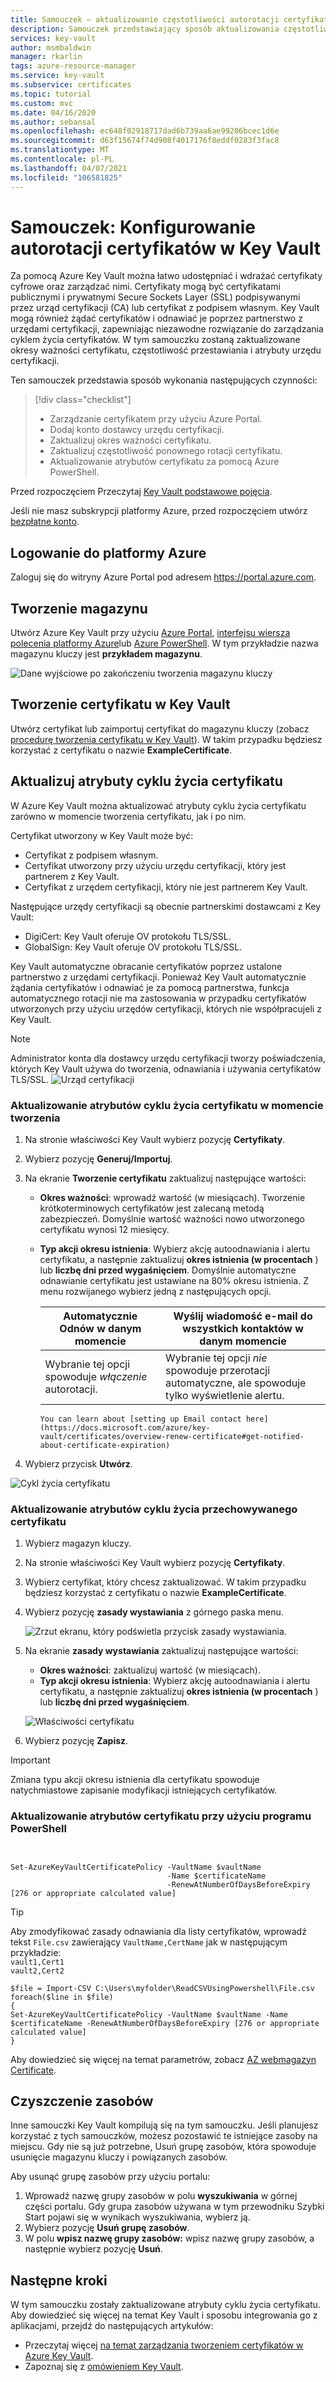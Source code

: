 ```yaml
---
title: Samouczek — aktualizowanie częstotliwości autorotacji certyfikatów w Key Vault | Microsoft Docs
description: Samouczek przedstawiający sposób aktualizowania częstotliwości autorotacji certyfikatu w Azure Key Vault przy użyciu Azure Portal
services: key-vault
author: msmbaldwin
manager: rkarlin
tags: azure-resource-manager
ms.service: key-vault
ms.subservice: certificates
ms.topic: tutorial
ms.custom: mvc
ms.date: 04/16/2020
ms.author: sebansal
ms.openlocfilehash: ec648f02918717dad6b739aa6ae99206bcec1d6e
ms.sourcegitcommit: d63f15674f74d908f4017176f8eddf0283f3fac8
ms.translationtype: MT
ms.contentlocale: pl-PL
ms.lasthandoff: 04/07/2021
ms.locfileid: "106581825"
---
```

# <a name="tutorial-configure-certificate-auto-rotation-in-key-vault"></a>Samouczek: Konfigurowanie autorotacji certyfikatów w Key Vault

Za pomocą Azure Key Vault można łatwo udostępniać i wdrażać certyfikaty cyfrowe oraz zarządzać nimi. Certyfikaty mogą być certyfikatami publicznymi i prywatnymi Secure Sockets Layer (SSL) podpisywanymi przez urząd certyfikacji (CA) lub certyfikat z podpisem własnym. Key Vault mogą również żądać certyfikatów i odnawiać je poprzez partnerstwo z urzędami certyfikacji, zapewniając niezawodne rozwiązanie do zarządzania cyklem życia certyfikatów. W tym samouczku zostaną zaktualizowane okresy ważności certyfikatu, częstotliwość przestawiania i atrybuty urzędu certyfikacji.

Ten samouczek przedstawia sposób wykonania następujących czynności:

> [!div class="checklist"]
> * Zarządzanie certyfikatem przy użyciu Azure Portal.
> * Dodaj konto dostawcy urzędu certyfikacji.
> * Zaktualizuj okres ważności certyfikatu.
> * Zaktualizuj częstotliwość ponownego rotacji certyfikatu.
> * Aktualizowanie atrybutów certyfikatu za pomocą Azure PowerShell.

Przed rozpoczęciem Przeczytaj [Key Vault podstawowe pojęcia](../general/basic-concepts.md).

Jeśli nie masz subskrypcji platformy Azure, przed rozpoczęciem utwórz [bezpłatne konto](https://azure.microsoft.com/free/?WT.mc_id=A261C142F).

## <a name="sign-in-to-azure"></a>Logowanie do platformy Azure

Zaloguj się do witryny Azure Portal pod adresem https://portal.azure.com.

## <a name="create-a-vault"></a>Tworzenie magazynu

Utwórz Azure Key Vault przy użyciu [Azure Portal](../general/quick-create-portal.md), [interfejsu wiersza polecenia platformy Azure](../general/quick-create-cli.md)lub [Azure PowerShell](../general/quick-create-powershell.md). W tym przykładzie nazwa magazynu kluczy jest **przykładem magazynu**.

![Dane wyjściowe po zakończeniu tworzenia magazynu kluczy](../media/certificates/tutorial-import-cert/vault-properties.png)

## <a name="create-a-certificate-in-key-vault"></a>Tworzenie certyfikatu w Key Vault

Utwórz certyfikat lub zaimportuj certyfikat do magazynu kluczy (zobacz [procedurę tworzenia certyfikatu w Key Vault](../secrets/quick-create-portal.md)). W takim przypadku będziesz korzystać z certyfikatu o nazwie **ExampleCertificate**.

## <a name="update-certificate-lifecycle-attributes"></a>Aktualizuj atrybuty cyklu życia certyfikatu

W Azure Key Vault można aktualizować atrybuty cyklu życia certyfikatu zarówno w momencie tworzenia certyfikatu, jak i po nim.

Certyfikat utworzony w Key Vault może być:

- Certyfikat z podpisem własnym.
- Certyfikat utworzony przy użyciu urzędu certyfikacji, który jest partnerem z Key Vault.
- Certyfikat z urzędem certyfikacji, który nie jest partnerem Key Vault.

Następujące urzędy certyfikacji są obecnie partnerskimi dostawcami z Key Vault:

- DigiCert: Key Vault oferuje OV protokołu TLS/SSL.
- GlobalSign: Key Vault oferuje OV protokołu TLS/SSL.

Key Vault automatyczne obracanie certyfikatów poprzez ustalone partnerstwo z urzędami certyfikacji. Ponieważ Key Vault automatycznie żądania certyfikatów i odnawiać je za pomocą partnerstwa, funkcja automatycznego rotacji nie ma zastosowania w przypadku certyfikatów utworzonych przy użyciu urzędów certyfikacji, których nie współpracujeli z Key Vault.

> [!NOTE]
> Administrator konta dla dostawcy urzędu certyfikacji tworzy poświadczenia, których Key Vault używa do tworzenia, odnawiania i używania certyfikatów TLS/SSL.
![Urząd certyfikacji](../media/certificates/tutorial-rotate-cert/cert-authority-create.png)
>

### <a name="update-certificate-lifecycle-attributes-at-the-time-of-creation"></a>Aktualizowanie atrybutów cyklu życia certyfikatu w momencie tworzenia

1. Na stronie właściwości Key Vault wybierz pozycję **Certyfikaty**.
1. Wybierz pozycję **Generuj/Importuj**.
1. Na ekranie **Tworzenie certyfikatu** zaktualizuj następujące wartości:

   - **Okres ważności**: wprowadź wartość (w miesiącach). Tworzenie krótkoterminowych certyfikatów jest zalecaną metodą zabezpieczeń. Domyślnie wartość ważności nowo utworzonego certyfikatu wynosi 12 miesięcy.
   - **Typ akcji okresu istnienia**: Wybierz akcję autoodnawiania i alertu certyfikatu, a następnie zaktualizuj **okres istnienia (w procentach** ) lub **liczbę dni przed wygaśnięciem**. Domyślnie automatyczne odnawianie certyfikatu jest ustawiane na 80% okresu istnienia. Z menu rozwijanego wybierz jedną z następujących opcji.

        |  Automatycznie Odnów w danym momencie| Wyślij wiadomość e-mail do wszystkich kontaktów w danym momencie |
        |-----------|------|
        |Wybranie tej opcji spowoduje *włączenie* autorotacji. | Wybranie tej opcji *nie* spowoduje przerotacji automatyczne, ale spowoduje tylko wyświetlenie alertu.|
         You can learn about [setting up Email contact here](https://docs.microsoft.com/azure/key-vault/certificates/overview-renew-certificate#get-notified-about-certificate-expiration)
1. Wybierz przycisk **Utwórz**.

![Cykl życia certyfikatu](../media/certificates/tutorial-rotate-cert/create-cert-lifecycle.png)

### <a name="update-lifecycle-attributes-of-a-stored-certificate"></a>Aktualizowanie atrybutów cyklu życia przechowywanego certyfikatu

1. Wybierz magazyn kluczy.
1. Na stronie właściwości Key Vault wybierz pozycję **Certyfikaty**.
1. Wybierz certyfikat, który chcesz zaktualizować. W takim przypadku będziesz korzystać z certyfikatu o nazwie **ExampleCertificate**.
1. Wybierz pozycję **zasady wystawiania** z górnego paska menu.

   ![Zrzut ekranu, który podświetla przycisk zasady wystawiania.](../media/certificates/tutorial-rotate-cert/cert-issuance-policy.png)

1. Na ekranie **zasady wystawiania** zaktualizuj następujące wartości:

   - **Okres ważności**: zaktualizuj wartość (w miesiącach).
   - **Typ akcji okresu istnienia**: Wybierz akcję autoodnawiania i alertu certyfikatu, a następnie zaktualizuj **okres istnienia (w procentach** ) lub **liczbę dni przed wygaśnięciem**.

   ![Właściwości certyfikatu](../media/certificates/tutorial-rotate-cert/cert-policy-change.png)

1. Wybierz pozycję **Zapisz**.

> [!IMPORTANT]
> Zmiana typu akcji okresu istnienia dla certyfikatu spowoduje natychmiastowe zapisanie modyfikacji istniejących certyfikatów.


### <a name="update-certificate-attributes-by-using-powershell"></a>Aktualizowanie atrybutów certyfikatu przy użyciu programu PowerShell

```azurepowershell


Set-AzureKeyVaultCertificatePolicy -VaultName $vaultName 
                                   -Name $certificateName 
                                   -RenewAtNumberOfDaysBeforeExpiry [276 or appropriate calculated value]
```

> [!TIP]
> Aby zmodyfikować zasady odnawiania dla listy certyfikatów, wprowadź tekst `File.csv` zawierający `VaultName,CertName` jak w następującym przykładzie:
> <br/>
 `vault1,Cert1` <br/>
>  `vault2,Cert2`
>
>  ```azurepowershell
>  $file = Import-CSV C:\Users\myfolder\ReadCSVUsingPowershell\File.csv 
> foreach($line in $file)
> {
> Set-AzureKeyVaultCertificatePolicy -VaultName $vaultName -Name $certificateName -RenewAtNumberOfDaysBeforeExpiry [276 or appropriate calculated value]
> }
>  ```
> 
Aby dowiedzieć się więcej na temat parametrów, zobacz [AZ webmagazyn Certificate](/cli/azure/keyvault/certificate#az-keyvault-certificate-set-attributes).

## <a name="clean-up-resources"></a>Czyszczenie zasobów

Inne samouczki Key Vault kompilują się na tym samouczku. Jeśli planujesz korzystać z tych samouczków, możesz pozostawić te istniejące zasoby na miejscu.
Gdy nie są już potrzebne, Usuń grupę zasobów, która spowoduje usunięcie magazynu kluczy i powiązanych zasobów.

Aby usunąć grupę zasobów przy użyciu portalu:

1. Wprowadź nazwę grupy zasobów w polu **wyszukiwania** w górnej części portalu. Gdy grupa zasobów używana w tym przewodniku Szybki Start pojawi się w wynikach wyszukiwania, wybierz ją.
1. Wybierz pozycję **Usuń grupę zasobów**.
1. W polu **wpisz nazwę grupy zasobów:** wpisz nazwę grupy zasobów, a następnie wybierz pozycję **Usuń**.


## <a name="next-steps"></a>Następne kroki

W tym samouczku zostały zaktualizowane atrybuty cyklu życia certyfikatu. Aby dowiedzieć się więcej na temat Key Vault i sposobu integrowania go z aplikacjami, przejdź do następujących artykułów:

- Przeczytaj więcej [na temat zarządzania tworzeniem certyfikatów w Azure Key Vault](./create-certificate-scenarios.md).
- Zapoznaj się z [omówieniem Key Vault](../general/overview.md).
